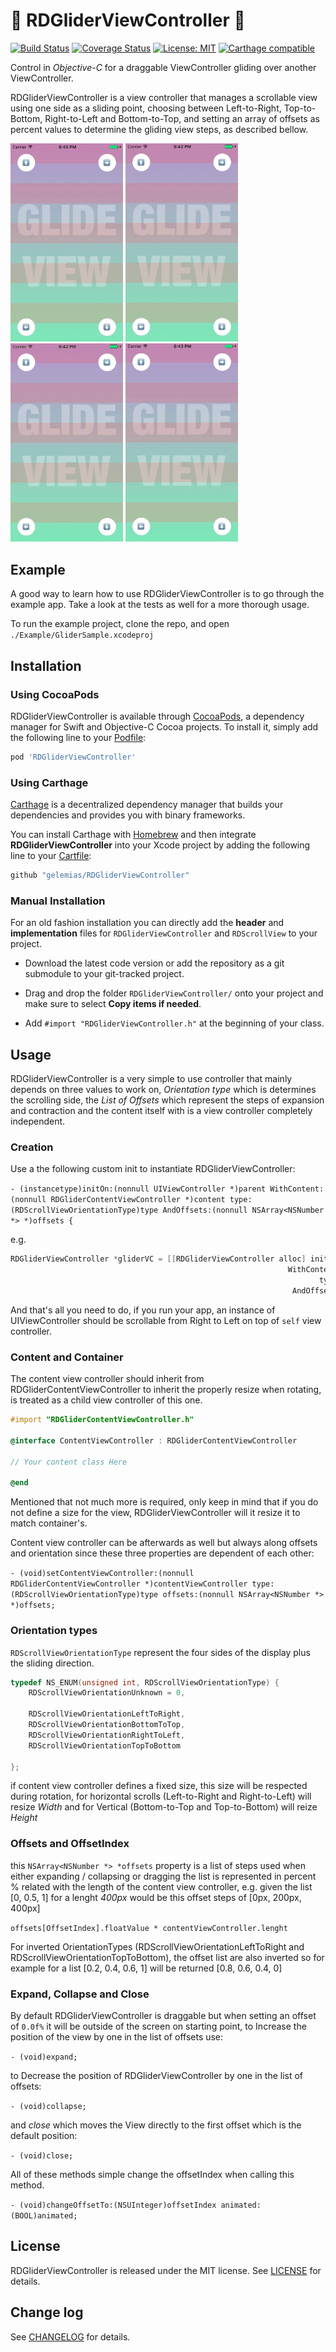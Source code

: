 # 🛫 RDGliderViewController 🛬

[![Build Status](https://travis-ci.org/gelemias/RDGliderViewController.svg?branch=develop)](https://travis-ci.org/gelemias/RDGliderViewController) [![Coverage Status](https://coveralls.io/repos/github/gelemias/RDGliderViewController/badge.svg?branch=develop)](https://coveralls.io/github/gelemias/RDGliderViewController?branch=develop) [![License: MIT](https://img.shields.io/github/license/mashape/apistatus.svg)](https://opensource.org/licenses/MIT) [![Carthage compatible](https://img.shields.io/badge/Carthage-compatible-4BC51D.svg?style=flat)](https://github.com/Carthage/Carthage)


Control in *Objective-C* for a draggable ViewController gliding over another ViewController.

RDGliderViewController is a view controller that manages a scrollable view using one side as a sliding point, choosing between Left-to-Right, Top-to-Bottom, Right-to-Left and Bottom-to-Top, and setting an array of offsets as percent values to determine the gliding view steps, as described bellow.

<img src="./img/1.gif" width="180"> <img src="./img/2.gif" width="180"> <img src="./img/3.gif" width="180"> <img src="./img/4.gif" width="180">

## Example

A good way to learn how to use RDGliderViewController is to go through the example app. Take a look at the tests as well for a more thorough usage.

To run the example project, clone the repo, and open `./Example/GliderSample.xcodeproj`

## Installation

### Using CocoaPods
RDGliderViewController is available through [CocoaPods](http://cocoapods.org), a dependency manager for Swift and Objective-C Cocoa projects. To install
it, simply add the following line to your [Podfile](https://guides.cocoapods.org/using/getting-started.html):

```ruby
pod 'RDGliderViewController'
```

### Using Carthage

[Carthage](https://github.com/Carthage/Carthage) is a decentralized dependency manager that builds your dependencies and provides you with binary frameworks.

You can install Carthage with [Homebrew](http://brew.sh/) and then integrate **RDGliderViewController** into your Xcode project by adding the following line to your [Cartfile](https://github.com/Carthage/Carthage/blob/master/Documentation/Artifacts.md#cartfile):

```ruby
github "gelemias/RDGliderViewController"
```

### Manual Installation

For an old fashion installation you can directly add the **header** and **implementation** files for `RDGliderViewController` and `RDScrollView` to your project.

- Download the latest code version or add the repository as a git submodule to your git-tracked project.

- Drag and drop the folder `RDGliderViewController/` onto your project and make sure to select **Copy items if needed**.

- Add `#import "RDGliderViewController.h"` at the beginning of your class.

## Usage

RDGliderViewController is a very simple to use controller that mainly depends on three values to work on, *Orientation type* which is determines the scrolling side, the *List of Offsets* which represent the steps of expansion and contraction and the content itself with is a view controller completely independent.

### Creation

Use a the following custom init to instantiate RDGliderViewController:

`- (instancetype)initOn:(nonnull UIViewController *)parent WithContent:(nonnull RDGliderContentViewController *)content type:(RDScrollViewOrientationType)type AndOffsets:(nonnull NSArray<NSNumber *> *)offsets {
`

e.g.
```Objective-C
RDGliderViewController *gliderVC = [[RDGliderViewController alloc] initOn:self
                                                              WithContent:[UIViewController new]
                                                                     type:RDScrollViewOrientationRightToLeft
                                                               AndOffsets:@[@0.2, @0.5, @1]];
```

And that's all you need to do, if you run your app, an instance of UIViewController should be scrollable from Right to Left on top of `self` view controller.

### Content and Container

The content view controller should inherit from RDGliderContentViewController to inherit the properly resize when rotating, is treated as a child view controller of this one.

```Objective-C
#import "RDGliderContentViewController.h"

@interface ContentViewController : RDGliderContentViewController

// Your content class Here

@end

```

Mentioned that not much more is required, only keep in mind that if you do not define a size for the view, RDGliderViewController will it resize it to match container's.

Content view controller can be afterwards as well but always along offsets and orientation since these three properties are dependent of each other:

`- (void)setContentViewController:(nonnull RDGliderContentViewController *)contentViewController
                            type:(RDScrollViewOrientationType)type
                         offsets:(nonnull NSArray<NSNumber *> *)offsets;
`

### Orientation types

`RDScrollViewOrientationType` represent the four sides of the display plus the sliding direction.

```Objective-C
typedef NS_ENUM(unsigned int, RDScrollViewOrientationType) {
    RDScrollViewOrientationUnknown = 0,

    RDScrollViewOrientationLeftToRight,
    RDScrollViewOrientationBottomToTop,
    RDScrollViewOrientationRightToLeft,
    RDScrollViewOrientationTopToBottom

};
```

if content view controller defines a fixed size, this size will be respected during rotation, for horizontal scrolls (Left-to-Right and Right-to-Left) will resize *Width* and for Vertical (Bottom-to-Top and Top-to-Bottom) will reize *Height*


### Offsets and OffsetIndex

this `NSArray<NSNumber *> *offsets` property is a list of steps used when either expanding / collapsing or dragging the list is represented in percent % related with the length of the content view controller, e.g. given the list [0, 0.5, 1] for a lenght *400px* would be this offset steps of [0px, 200px, 400px]

`offsets[OffsetIndex].floatValue * contentViewController.lenght`

For inverted OrientationTypes (RDScrollViewOrientationLeftToRight and RDScrollViewOrientationTopToBottom), the offset list are also inverted so for example for a list [0.2, 0.4, 0.6, 1] will be returned [0.8, 0.6, 0.4, 0]

### Expand, Collapse and Close

By default RDGliderViewController is draggable but when setting an offset of `0.0f%` it will be outside of the screen on starting point, to Increase the position of the view by one in the list of offsets use:

`- (void)expand;`

to Decrease the position of RDGliderViewController by one in the list of offsets:

`- (void)collapse;`

and *close* which moves the View directly to the first offset which is the default position:

`- (void)close;`

All of these methods simple change the offsetIndex when calling this method.

`- (void)changeOffsetTo:(NSUInteger)offsetIndex animated:(BOOL)animated;`

## License

RDGliderViewController is released under the MIT license. See [LICENSE](https://github.com/gelemias/RDGliderViewController/blob/develop/LICENSE) for details.


## Change log

See [CHANGELOG](https://github.com/gelemias/RDGliderViewController/blob/develop/CHANGELOG.md) for details.
